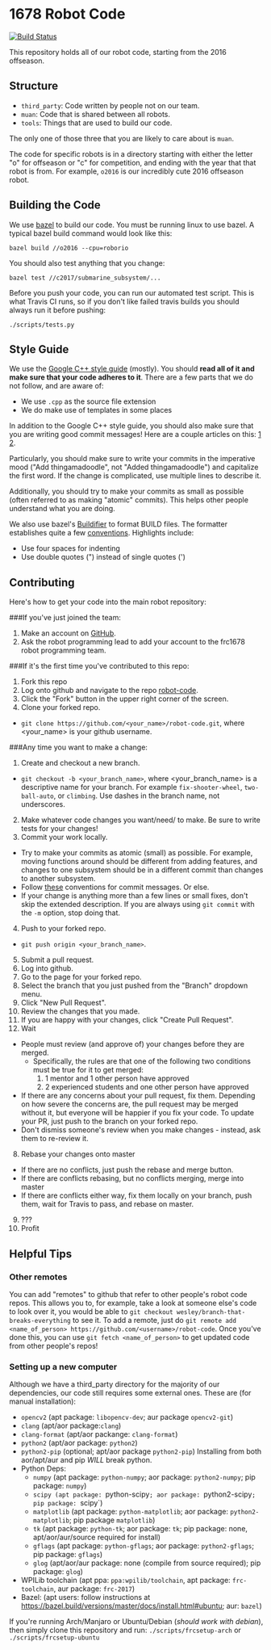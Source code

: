 # 1678 Robot Code
[![Build Status](https://travis-ci.com/frc1678/robot-code.svg?token=zuwbfFQzhVsdFka5YhYy&branch=master)](https://travis-ci.com/frc1678/robot-code)

This repository holds all of our robot code, starting from the 2016 offseason.

## Structure

* `third_party`: Code written by people not on our team.
* `muan`: Code that is shared between all robots.
* `tools`: Things that are used to build our code.

The only one of those three that you are likely to care about is `muan`.

The code for specific robots is in a directory starting with either the letter "o" for offseason or "c" for competition, and ending with the year that that robot is from. For example, `o2016` is our incredibly cute 2016 offseason robot.

## Building the Code

We use [bazel](https://bazel.io) to build our code. You must be running linux to use bazel. A typical bazel build command would look like this:

```
bazel build //o2016 --cpu=roborio
```

You should also test anything that you change:

```
bazel test //c2017/submarine_subsystem/...
```

Before you push your code, you can run our automated test script. This is what Travis CI runs, so if you don't like failed travis builds you should always run it before pushing:

```
./scripts/tests.py
```

## Style Guide

We use the [Google C++ style guide](https://google.github.io/styleguide/cppguide.html) (mostly). You should **read all of it and make sure that your code adheres to it**. There are a few parts that we do not follow, and are aware of:

* We use `.cpp` as the source file extension
* We do make use of templates in some places

In addition to the Google C++ style guide, you should also make sure that you are writing good commit messages! Here are a couple articles on this: [1](http://tbaggery.com/2008/04/19/a-note-about-git-commit-messages.html) [2](http://chris.beams.io/posts/git-commit/).

Particularly, you should make sure to write your commits in the imperative mood ("Add thingamadoodle", not "Added thingamadoodle") and capitalize the first word. If the change is complicated, use multiple lines to describe it.

Additionally, you should try to make your commits as small as possible (often referred to as making "atomic" commits). This helps other people understand what you are doing.

We also use bazel's [Buildifier](https://github.com/bazelbuild/buildifier) to format BUILD files. The formatter
establishes quite a few
[conventions](https://github.com/bazelbuild/bazel/blob/master/site/versions/master/docs/skylark/build-style.md).
Highlights include:

 - Use four spaces for indenting
 - Use double quotes (") instead of single quotes (')

## Contributing

Here's how to get your code into the main robot repository:

###If you've just joined the team:
1. Make an account on [GitHub](https://github.com/).
2. Ask the robot programming lead to add your account to the frc1678 robot programming team.

###If it's the first time you've contributed to this repo:
1. Fork this repo
  1. Log onto github and navigate to the repo [robot-code](https://github.com/frc1678/robot-code).
  2. Click the "Fork" button in the upper right corner of the screen.
2. Clone your forked repo.
  * `git clone https://github.com/<your_name>/robot-code.git`, where <your_name> is your github username.

###Any time you want to make a change:
1. Create and checkout a new branch.
  * `git checkout -b <your_branch_name>`, where <your_branch_name> is a descriptive name for your branch. For example `fix-shooter-wheel`, `two-ball-auto`, or `climbing`. Use dashes in the branch name, not underscores.
2. Make whatever code changes you want/need/ to make. Be sure to write tests for your changes!
3. Commit your work locally.
  * Try to make your commits as atomic (small) as possible. For example, moving functions around should be different from adding features, and changes to one subsystem should be in a different commit than changes to another subsystem.
  * Follow [these](http://tbaggery.com/2008/04/19/a-note-about-git-commit-messages.html) conventions for commit messages. Or else.
  * If your change is anything more than a few lines or small fixes, don't skip the extended description. If you are always using `git commit` with the `-m` option, stop doing that.
4. Push to your forked repo.
  * `git push origin <your_branch_name>`.
5. Submit a pull request.
  1. Log into github.
  2. Go to the page for your forked repo.
  3. Select the branch that you just pushed from the "Branch" dropdown menu.
  4. Click "New Pull Request".
  5. Review the changes that you made.
  6. If you are happy with your changes, click "Create Pull Request".
6. Wait
  * People must review (and approve of) your changes before they are merged.
    * Specifically, the rules are that one of the following two conditions must be true for it to get merged:
      1. 1 mentor and 1 other person have approved
      2. 2 experienced students and one other person have approved
  * If there are any concerns about your pull request, fix them. Depending on how severe the concerns are, the pull request may be merged without it, but everyone will be happier if you fix your code. To update your PR, just push to the branch on your forked repo.
  * Don't dismiss someone's review when you make changes - instead, ask them to re-review it.
8. Rebase your changes onto master
  * If there are no conflicts, just push the rebase and merge button.
  * If there are conflicts rebasing, but no conflicts merging, merge into master
  * If there are conflicts either way, fix them locally on your branch, push them, wait for Travis to pass, and rebase on master.
9. ???
10. Profit

## Helpful Tips

### Other remotes

You can add "remotes" to github that refer to other people's robot code repos. This allows you to, for example, take a look at someone else's code to look over it, you would be able to `git checkout wesley/branch-that-breaks-everything` to see it. To add a remote, just do `git remote add <name_of_person> https://github.com/<username>/robot-code`. Once you've done this, you can use `git fetch <name_of_person>` to get updated code from other people's repos!

### Setting up a new computer

Although we have a third_party directory for the majority of our dependencies, our code still requires some external ones. These are (for manual installation):
  * `opencv2` (apt package: `libopencv-dev`; aur package `opencv2-git`)
  * `clang` (apt/aor package:`clang`)
  * `clang-format` (apt/aor packange: `clang-format`)
  * `python2` (apt/aor package: `python2`)
  * `python2-pip` (optional; apt/aor package `python2-pip`) Installing from both aor/apt/aur and pip *WILL* break python.
  * Python Deps:
    * `numpy` (apt package: `python-numpy`; aor package: `python2-numpy`; pip package: `numpy`)
    * `scipy (apt package: `python-scipy`; aor package: `python2-scipy`; pip package: `scipy`)
    * `matplotlib` (apt package: `python-matplotlib`; aor package: `python2-matplotlib`; pip package `matplotlib`)
    * `tk` (apt package: `python-tk`; aor package: `tk`; pip package: none, apt/aor/aur/source required for install)
    * `gflags` (apt package: `python-gflags`; aor package: `python2-gflags`; pip package: `gflags`)
    * `glog` (apt/aor/aur package: none (compile from source required); pip package: `glog`)
  * WPILib toolchain (apt ppa: `ppa:wpilib/toolchain`, apt package: `frc-toolchain`, aur package: `frc-2017`)
  * Bazel: (apt users: follow instructions at https://bazel.build/versions/master/docs/install.html#ubuntu; aur: `bazel`)

If you're running Arch/Manjaro or Ubuntu/Debian (_should work with debian_), then simply clone this repository and run:
`./scripts/frcsetup-arch` or `./scripts/frcsetup-ubuntu`
